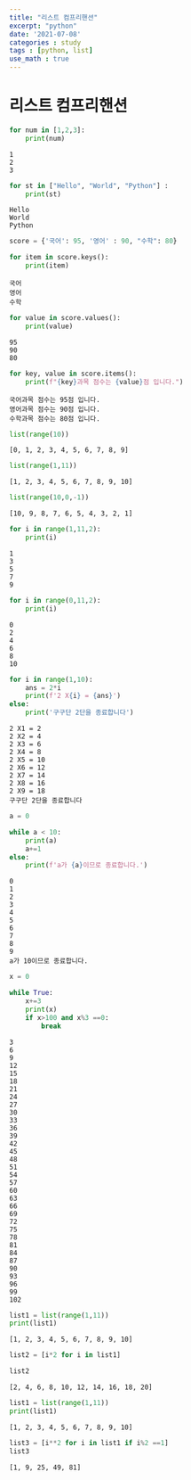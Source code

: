 ```yaml
---
title: "리스트 컴프리핸션"
excerpt: "python"
date: '2021-07-08'
categories : study
tags : [python, list]
use_math : true
---
```




# 리스트 컴프리핸션


```python
for num in [1,2,3]:
    print(num)
```

    1
    2
    3



```python
for st in ["Hello", "World", "Python"] :
    print(st)
```

    Hello
    World
    Python



```python
score = {'국어': 95, '영어' : 90, "수학": 80}
```


```python
for item in score.keys():
    print(item)
```

    국어
    영어
    수학



```python
for value in score.values():
    print(value)
```

    95
    90
    80



```python
for key, value in score.items():
    print(f"{key}과목 점수는 {value}점 입니다.")
```

    국어과목 점수는 95점 입니다.
    영어과목 점수는 90점 입니다.
    수학과목 점수는 80점 입니다.



```python
list(range(10))
```




    [0, 1, 2, 3, 4, 5, 6, 7, 8, 9]




```python
list(range(1,11))
```




    [1, 2, 3, 4, 5, 6, 7, 8, 9, 10]




```python
list(range(10,0,-1))
```




    [10, 9, 8, 7, 6, 5, 4, 3, 2, 1]




```python
for i in range(1,11,2):
    print(i)
```

    1
    3
    5
    7
    9



```python
for i in range(0,11,2):
    print(i)
```

    0
    2
    4
    6
    8
    10



```python
for i in range(1,10):
    ans = 2*i
    print(f'2 X{i} = {ans}')
else:
    print('구구단 2단을 종료합니다')
```

    2 X1 = 2
    2 X2 = 4
    2 X3 = 6
    2 X4 = 8
    2 X5 = 10
    2 X6 = 12
    2 X7 = 14
    2 X8 = 16
    2 X9 = 18
    구구단 2단을 종료합니다



```python
a = 0 
```


```python
while a < 10:
    print(a)
    a+=1
else:
    print(f'a가 {a}이므로 종료합니다.')
```

    0
    1
    2
    3
    4
    5
    6
    7
    8
    9
    a가 10이므로 종료합니다.



```python
x = 0
```


```python
while True:
    x+=3
    print(x)
    if x>100 and x%3 ==0:
        break
```

    3
    6
    9
    12
    15
    18
    21
    24
    27
    30
    33
    36
    39
    42
    45
    48
    51
    54
    57
    60
    63
    66
    69
    72
    75
    78
    81
    84
    87
    90
    93
    96
    99
    102



```python
list1 = list(range(1,11))
print(list1)
```

    [1, 2, 3, 4, 5, 6, 7, 8, 9, 10]



```python
list2 = [i*2 for i in list1]
```


```python
list2
```




    [2, 4, 6, 8, 10, 12, 14, 16, 18, 20]




```python
list1 = list(range(1,11))
print(list1)
```

    [1, 2, 3, 4, 5, 6, 7, 8, 9, 10]



```python
list3 = [i**2 for i in list1 if i%2 ==1]
list3
```




    [1, 9, 25, 49, 81]




```python

```
